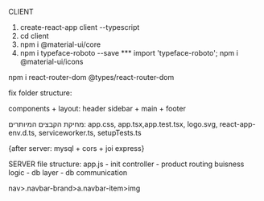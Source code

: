 CLIENT

1. create-react-app client --typescript
2. cd client
3. npm i @material-ui/core
4. npm i typeface-roboto --save
*** import 'typeface-roboto';
npm i @material-ui/icons

npm i react-router-dom @types/react-router-dom

fix folder structure:

components + layout:
header
sidebar + 
main + 
footer

מחיקת הקבצים המיותרים:
app.css, app.tsx,app.test.tsx, logo.svg, react-app-env.d.ts, serviceworker.ts, setupTests.ts

{after server:
mysql + cors + joi
express}

SERVER
file structure:
app.js - init
controller - product routing
buisness logic - 
db layer - db communication



nav>.navbar-brand>a.navbar-item>img

